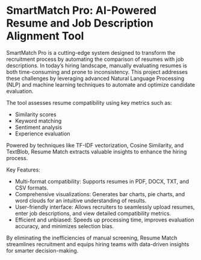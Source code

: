 # SmartMatch Pro: AI-Powered Resume and Job Description Alignment Tool
SmartMatch Pro is a cutting-edge system designed to transform the recruitment process by automating the comparison of resumes with job descriptions. In today’s hiring landscape, manually evaluating resumes is both time-consuming and prone to inconsistency. This project addresses these challenges by leveraging advanced Natural Language Processing (NLP) and machine learning techniques to automate and optimize candidate evaluation.

The tool assesses resume compatibility using key metrics such as:
- Similarity scores  
- Keyword matching  
- Sentiment analysis  
- Experience evaluation

Powered by techniques like TF-IDF vectorization, Cosine Similarity, and TextBlob, Resume Match extracts valuable insights to enhance the hiring process.

Key Features:
- Multi-format compatibility: Supports resumes in PDF, DOCX, TXT, and CSV formats.  
- Comprehensive visualizations: Generates bar charts, pie charts, and word clouds for an intuitive understanding of results.  
- User-friendly interface: Allows recruiters to seamlessly upload resumes, enter job descriptions, and view detailed compatibility metrics.  
- Efficient and unbiased: Speeds up processing time, improves evaluation accuracy, and minimizes selection bias.

By eliminating the inefficiencies of manual screening, Resume Match streamlines recruitment and equips hiring teams with data-driven insights for smarter decision-making.

